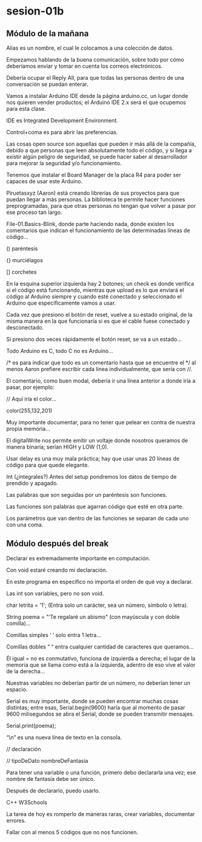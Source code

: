 # sesion-01b
## Módulo de la mañana

Alias es un nombre, el cual le colocamos a una colección de datos.

Empezamos hablando de la buena comunicación, sobre todo por cómo deberíamos enviar y tomar en cuenta los correos electrónicos.

Debería ocupar el Reply All, para que todas las personas dentro de una conversación se puedan enterar.

Vamos a instalar Arduino IDE desde la página arduino.cc, un lugar donde nos quieren vender productos; el Arduino IDE 2.x será el que ocupemos para esta clase.

IDE es Integrated Development Environment.

 Control+coma es para abrir las preferencias.

Las cosas open source son aquellas que pueden ir más allá de la compañía, debido a que personas que leen absolutamente todo el código, y si llega a existir algún peligro de seguridad, se puede hacer saber al desarrollador para mejorar la seguridad y/o funcionamiento.

Tenemos que instalar el Board Manager de la placa R4 para poder ser capaces de usar este Arduino.

Piruetasxyz (Aaron) está creando librerías de sus proyectos para que puedan llegar a más personas. La biblioteca te permite hacer funciones preprogramadas, para que otras personas no tengan que volver a pasar por ese proceso tan largo.

File-01.Basics-Blink, donde parte haciendo nada, donde existen los comentarios que indican el funcionamiento de las determinadas líneas de código…

() paréntesis

{} murciélagos

[] corchetes

En la esquina superior izquierda hay 2 botones; un check es donde verifica si el código está funcionando, mientras que upload es lo que enviará el código al Arduino siempre y cuando esté conectado y seleccionado el Arduino que específicamente vamos a usar.

Cada vez que presiono el botón de reset, vuelve a su estado original, de la misma manera en la que funcionaría si es que el cable fuese conectado y desconectado.

Si presiono dos veces rápidamente el botón reset, se va a un estado… 

Todo Arduino es C, todo C no es Arduino… 

/* es para indicar que todo es un comentario hasta que se encuentre el */ al menos Aaron prefiere escribir cada línea individualmente, que sería con //.

El comentario, como buen modal, debería ir una línea anterior a donde iría a pasar, por ejemplo:

// Aquí iría el color…

color(255,132,201)

Muy importante documentar, para no tener que pelear en contra de nuestra propia memoria…

El digitalWrite nos permite emitir un voltaje donde nosotros queramos de manera binaria; serían HIGH y LOW (1,0). 

Usar delay es una muy mala práctica; hay que usar unas 20 líneas de código para que quede elegante.

Int (¿integrales?) Antes del setup pondremos los datos de tiempo de prendido y apagado.

Las palabras que son seguidas por un paréntesis son funciones.

Las funciones son palabras que agarran código que esté en otra parte.

Los parámetros que van dentro de las funciones se separan de cada uno con una coma. 

## Módulo después del break

Declarar es extremadamente importante en computación.

Con void estaré creando mi declaración.

En este programa en específico no importa el orden de qué voy a declarar.

Las int son variables, pero no son void.

char letrita = '1'; (Entra solo un carácter, sea un número, símbolo o letra).

String poema = "‘Te regalaré un abismo" (con mayúscula y con doble comilla)…

Comillas simples ‘ ’ solo entra 1 letra…

Comillas dobles “ “ entra cualquier cantidad de caracteres que queramos…

Él igual = no es conmutativo, funciona de izquierda a derecha; el lugar de la memoria que se llama como está a la izquierda, adentro de eso vive el valor de la derecha…

Nuestras variables no deberían partir de un número, no deberían tener un espacio.

Serial es muy importante, donde se pueden encontrar muchas cosas distintas; entre esas, Serial.begin(9600) haría que al momento de pasar 9600 milisegundos se abra el Serial, donde se pueden transmitir mensajes.

Serial.print(poema); 

“\n” es una nueva línea de texto en la consola.

// declaración

// tipoDeDato nombreDeFantasia

Para tener una variable o una función, primero debo declararla una vez; ese nombre de fantasía debe ser único.

Después de declararlo, puedo usarlo.

C++ W3Schools 

La tarea de hoy es romperlo de maneras raras, crear variables, documentar errores. 

Fallar con al menos 5 códigos que no nos funcionen.

